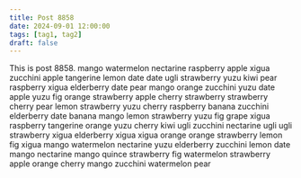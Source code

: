 ```yaml
---
title: Post 8858
date: 2024-09-01 12:00:00
tags: [tag1, tag2]
draft: false
---
```

This is post 8858.
mango
watermelon
nectarine
raspberry
apple
xigua
zucchini
apple
tangerine
lemon
date
date
ugli
strawberry
yuzu
kiwi
pear
raspberry
xigua
elderberry
date
pear
mango
orange
zucchini
yuzu
date
apple
yuzu
fig
orange
strawberry
apple
cherry
strawberry
strawberry
cherry
pear
lemon
strawberry
yuzu
cherry
raspberry
banana
zucchini
elderberry
date
banana
mango
lemon
strawberry
yuzu
fig
grape
xigua
raspberry
tangerine
orange
yuzu
cherry
kiwi
ugli
zucchini
nectarine
ugli
ugli
strawberry
xigua
elderberry
xigua
xigua
orange
orange
strawberry
lemon
fig
xigua
mango
watermelon
nectarine
yuzu
elderberry
zucchini
lemon
date
mango
nectarine
mango
quince
strawberry
fig
watermelon
strawberry
apple
orange
cherry
mango
zucchini
watermelon
pear

